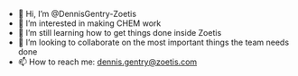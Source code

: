 - 👋 Hi, I’m @DennisGentry-Zoetis
- 👀 I’m interested in making CHEM work
- 🌱 I’m still learning how to get things done inside Zoetis
- 💞️ I’m looking to collaborate on the most important things the team needs done
- 📫 How to reach me: dennis.gentry@zoetis.com

<!---
DennisGentry-Zoetis/DennisGentry-Zoetis is a ✨ special ✨ repository because its `README.md` (this file) appears on your GitHub profile.
You can click the Preview link to take a look at your changes.
--->
